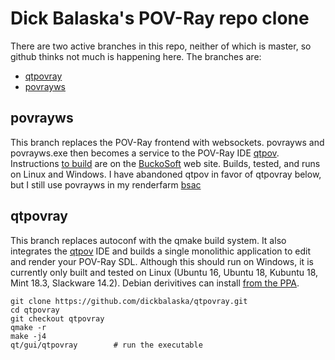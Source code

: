 Dick Balaska's POV-Ray repo clone
=================================

There are two active branches in this repo, neither of which is master,
so github thinks not much is happening here.  The branches are:

- [qtpovray](#qtpovray)
- [povrayws](#povrayws)

povrayws
--------------------------------------

This branch replaces the POV-Ray frontend with websockets.
povrayws and povrayws.exe then becomes a service to the POV-Ray IDE
[qtpov](http://www.buckosoft.com/qtpov).
Instructions [to build](http://www.buckosoft.com/qtpov/developer/) are on the [BuckoSoft](http://www.buckosoft.com/) web site.
Builds, tested, and runs on Linux and Windows.
I have abandoned qtpov in favor of qtpovray below, but I still use povrayws in my renderfarm 
[bsac](http://www.buckosoft.com/)

qtpovray
--------------------------------------

This branch replaces autoconf with the qmake build system.
It also integrates the [qtpov](http://www.buckosoft.com/qtpov) IDE
and builds a single monolithic application to edit and render your POV-Ray SDL.
Although this should run on Windows, it is currently only built and tested on Linux (Ubuntu 16, Ubuntu 18, Kubuntu 18, Mint 18.3, Slackware 14.2).
Debian derivitives can install [from the PPA](https://launchpad.net/~qtpovray/+archive/ubuntu/qtpovray).

    git clone https://github.com/dickbalaska/qtpovray.git
    cd qtpovray
    git checkout qtpovray
    qmake -r
    make -j4
    qt/gui/qtpovray        # run the executable
